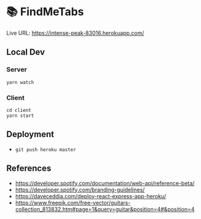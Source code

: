 # :books: FindMeTabs
Live URL: https://intense-peak-83016.herokuapp.com/

## Local Dev
### Server
```
yarn watch
```
### Client
```
cd client
yarn start
```

## Deployment 
- `git push heroku master`

## References
- https://developer.spotify.com/documentation/web-api/reference-beta/
- https://developer.spotify.com/branding-guidelines/
- https://daveceddia.com/deploy-react-express-app-heroku/
- https://www.freepik.com/free-vector/guitars-collection_813832.htm#page=1&query=guitar&position=4#&position=4
